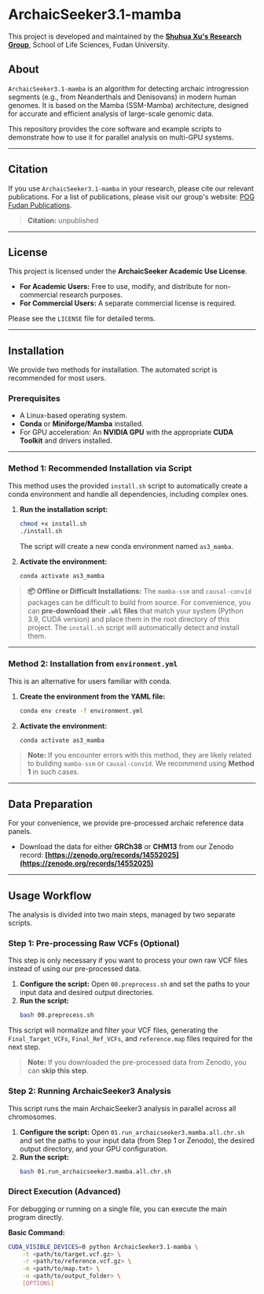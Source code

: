 # ArchaicSeeker3.1-mamba

This project is developed and maintained by the **[Shuhua Xu's Research Group](https://pog.fudan.edu.cn/)**, School of Life Sciences, Fudan University.

## About

`ArchaicSeeker3.1-mamba` is an algorithm for detecting archaic introgression segments (e.g., from Neanderthals and Denisovans) in modern human genomes. It is based on the Mamba (SSM-Mamba) architecture, designed for accurate and efficient analysis of large-scale genomic data.

This repository provides the core software and example scripts to demonstrate how to use it for parallel analysis on multi-GPU systems.

---

## Citation

If you use `ArchaicSeeker3.1-mamba` in your research, please cite our relevant publications. For a list of publications, please visit our group's website: [POG Fudan Publications](https://pog.fudan.edu.cn/#/article).

> **Citation:**
> unpublished

---

## License

This project is licensed under the **ArchaicSeeker Academic Use License**.
-   **For Academic Users:** Free to use, modify, and distribute for non-commercial research purposes.
-   **For Commercial Users:** A separate commercial license is required.

Please see the `LICENSE` file for detailed terms.

---

## Installation

We provide two methods for installation. The automated script is recommended for most users.

### Prerequisites

* A Linux-based operating system.
* **Conda** or **Miniforge/Mamba** installed.
* For GPU acceleration: An **NVIDIA GPU** with the appropriate **CUDA Toolkit** and drivers installed.

---

### Method 1: Recommended Installation via Script

This method uses the provided `install.sh` script to automatically create a conda environment and handle all dependencies, including complex ones.

1.  **Run the installation script:**
    ```bash
    chmod +x install.sh
    ./install.sh
    ```
    The script will create a new conda environment named `as3_mamba`.

2.  **Activate the environment:**
    ```bash
    conda activate as3_mamba
    ```

> **📦 Offline or Difficult Installations:**
> The `mamba-ssm` and `causal-conv1d` packages can be difficult to build from source. For convenience, you can **pre-download their `.whl` files** that match your system (Python 3.9, CUDA version) and place them in the root directory of this project. The `install.sh` script will automatically detect and install them.

---

### Method 2: Installation from `environment.yml`

This is an alternative for users familiar with conda.

1.  **Create the environment from the YAML file:**
    ```bash
    conda env create -f environment.yml
    ```

2.  **Activate the environment:**
    ```bash
    conda activate as3_mamba
    ```
> **Note:** If you encounter errors with this method, they are likely related to building `mamba-ssm` or `causal-conv1d`. We recommend using **Method 1** in such cases.

---

## Data Preparation

For your convenience, we provide pre-processed archaic reference data panels.

* Download the data for either **GRCh38** or **CHM13** from our Zenodo record:
    **[https://zenodo.org/records/14552025](https://zenodo.org/records/14552025)**

---

## Usage Workflow

The analysis is divided into two main steps, managed by two separate scripts.

### Step 1: Pre-processing Raw VCFs (Optional)

This step is only necessary if you want to process your own raw VCF files instead of using our pre-processed data.

1.  **Configure the script:** Open `00.preprocess.sh` and set the paths to your input data and desired output directories.
2.  **Run the script:**
    ```bash
    bash 00.preprocess.sh
    ```
This script will normalize and filter your VCF files, generating the `Final_Target_VCFs`, `Final_Ref_VCFs`, and `reference.map` files required for the next step.

> **Note:** If you downloaded the pre-processed data from Zenodo, you can **skip this step**.

### Step 2: Running ArchaicSeeker3 Analysis

This script runs the main ArchaicSeeker3 analysis in parallel across all chromosomes.

1.  **Configure the script:** Open `01.run_archaicseeker3.mamba.all.chr.sh` and set the paths to your input data (from Step 1 or Zenodo), the desired output directory, and your GPU configuration.
2.  **Run the script:**
    ```bash
    bash 01.run_archaicseeker3.mamba.all.chr.sh
    ```

### Direct Execution (Advanced)

For debugging or running on a single file, you can execute the main program directly.

**Basic Command:**
```bash
CUDA_VISIBLE_DEVICES=0 python ArchaicSeeker3.1-mamba \
    -t <path/to/target.vcf.gz> \
    -r <path/to/reference.vcf.gz> \
    -m <path/to/map.txt> \
    -o <path/to/output_folder> \
    [OPTIONS]